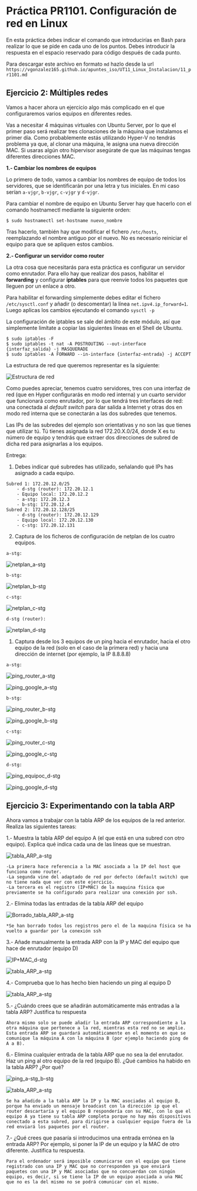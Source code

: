 # Práctica PR1101. Configuración de red en Linux

En esta práctica debes indicar el comando que introducirías en Bash para realizar lo que se pide en cada uno de los puntos. Debes introducir la respuesta en el espacio reservado para código después de cada punto.

Para descargar este archivo en formato `md` hazlo desde la url `https://vgonzalez165.github.io/apuntes_iso/UT11_Linux_Instalacion/11_pr1101.md`


## Ejercicio 2: Múltiples redes

Vamos a hacer ahora un ejercicio algo más complicado en el que configuraremos varios equipos en diferentes redes.

Vas a necesitar 4 máquinas virtuales con Ubuntu Server, por lo que el primer paso será realizar tres clonaciones de la máquina que instalamos el primer día. Como probablemente estás utilizando Hyper-V no tendrás problema ya que, al clonar una máquina, le asigna una nueva dirección MAC. Si usaras algún otro hipervisor asegúrate de que las máquinas tengas diferentes direcciones MAC.

**1.- Cambiar los nombres de equipos**

Lo primero de todo, vamos a cambiar los nombres de equipo de todos los servidores, que se identificarán por una letra y tus iniciales. En mi caso serían `a-vjgr`, `b-vjgr`, `c-vjgr` y `d-vjgr`.

Para cambiar el nombre de equipo en Ubuntu Server hay que hacerlo con el comando hostnamectl mediante la siguiente orden:

```
$ sudo hostnamectl set-hostname nuevo_nombre
```

Tras hacerlo, también hay que modificar el fichero `/etc/hosts`, reemplazando el nombre antiguo por el nuevo. No es necesario reiniciar el equipo para que se apliquen estos cambios.

**2.- Configurar un servidor como router**

La otra cosa que necesitarás para esta práctica es configurar un servidor como enrutador. Para ello hay que realizar dos pasos, habilitar el **forwarding** y configurar **iptables** para que reenvíe todos los paquetes que lleguen por un enlace a otro.

Para habilitar el forwarding simplemente debes editar el fichero `/etc/sysctl.conf` y añadir (o descomentar) la línea `net.ipv4.ip_forward=1`. Luego aplicas los cambios ejecutando el comando `sysctl -p`

La configuración de iptables se sale del ámbito de este módulo, así que simplemente limítate a copiar las siguientes líneas en el Shell de Ubuntu.

```
$ sudo iptables -F
$ sudo iptables -t nat -A POSTROUTING --out-interface {interfaz_salida} -j MASQUERADE
$ sudo iptables -A FORWARD --in-interface {interfaz-entrada} -j ACCEPT
```

La estructura de red que queremos representar es la siguiente:

![Estructura de red](imgs/pr1101.png)
 
Como puedes apreciar, tenemos cuatro servidores, tres con una interfaz de red (que en Hyper  configurarás en modo red interna) y un cuarto servidor que funcionará como enrutador, por lo que tendrá tres interfaces de red: una conectada al *default switch*  para dar salida a Internet y otras dos en modo red interna que se conectarán a las dos subredes que tenemos.

Las IPs de las subredes del ejemplo son orientativas y no son las que tienes que utilizar tú. Tú tienes asignada la red 172.20.X.0/24, donde X es tu número de equipo y tendrás que extraer dos direcciones de subred de dicha red para asignarlas a los equipos.

Entrega: 

1. Debes indicar qué subredes has utilizado, señalando qué IPs has asignado a cada equipo.

```
Subred 1: 172.20.12.0/25
    - d-stg (router): 172.20.12.1
    - Equipo local: 172.20.12.2
    - a-stg: 172.20.12.3
    - b-stg: 172.20.12.4
Subred 2: 172.20.12.128/25
    - d-stg (router): 172.20.12.129
    - Equipo local: 172.20.12.130
    - c-stg: 172.20.12.131
```

2. Captura de los ficheros de configuración de netplan de los cuatro equipos.

```
a-stg:
```
![netplan_a-stg](imgs/np_a.png)
```
b-stg:
```
![netplan_b-stg](imgs/np_b.png)
```
c-stg:
```
![netplan_c-stg](imgs/np_c.png)
```
d-stg (router):
```
![netplan_d-stg](imgs/np_d.png)


1. Captura desde los 3 equipos de un ping hacia el enrutador, hacia el otro equipo de la red (solo en el caso de la primera red) y hacia una dirección de internet (por ejemplo, la IP 8.8.8.8)

```
a-stg:
```
![ping_router_a-stg](imgs/ping_a-d.png)

![ping_google_a-stg](imgs/ping_a-8.png)
```
b-stg:
```
![ping_router_b-stg](imgs/ping_b-d.png)

![ping_google_b-stg](imgs/ping_b-8.png)
```
c-stg:
```
![ping_router_c-stg](imgs/ping_c-d.png)

![ping_google_c-stg](imgs/ping_c-8.png)
```
d-stg:
```
![ping_equipoc_d-stg](imgs/ping_d-c.png)

![ping_google_d-stg](imgs/ping_d-8.png)

## Ejercicio 3: Experimentando con la tabla ARP

Ahora vamos a trabajar con la tabla ARP de los equipos de la red anterior. Realiza las siguientes tareas:

1.- Muestra la tabla ARP del equipo A (el que está en una subred con otro equipo). Explica qué indica cada una de las líneas que se muestran.

![tabla_ARP_a-stg](imgs/arp_1.png)
```
-La primera hace referencia a la MAC asociada a la IP del host que funciona como router.
-La segunda vine del adaptado de red por defecto (default switch) que no tiene nada que ver con este ejercicio.
-La tercera es el registro (IP+MAC) de la maquina física que previamente se ha configurado para realizar una conexión por ssh.
```

2.- Elimina todas las entradas de la tabla ARP del equipo

![Borrado_tabla_ARP_a-stg](imgs/arp_2.png)
```
*Se han borrado todos los registros pero el de la maquina física se ha vuelto a guardar por la conexión ssh
```

3.- Añade manualmente la entrada ARP con la IP y MAC del equipo que hace de enrutador (equipo D)

![IP+MAC_d-stg](imgs/ipmac.png)

![tabla_ARP_a-stg](imgs/arp_3.png)

4.- Comprueba que lo has hecho bien haciendo un ping al equipo D

![tabla_ARP_a-stg](imgs/arp_4.png)

5.- ¿Cuándo crees que se añadirán automáticamente más entradas a la tabla ARP? Justifica tu respuesta

```
Ahora mismo solo se puede añadir la entrada ARP correspondiente a la otra máquina que pertenece a la red, mientras esta red no se amplie. Esta entrada ARP se guardará automáticamente en el momento en que se comunique la máquina A con la máquina B (por ejemplo haciendo ping de A a B).
```

6.- Elimina cualquier entrada de la tabla ARP que no sea la del enrutador. Haz un ping al otro equipo de la red (equipo B). ¿Qué cambios ha habido en la tabla ARP? ¿Por qué?

![ping_a-stg_b-stg](imgs/ping_a-b.png)

![tabla_ARP_a-stg](imgs/arp_6.png)
```
Se ha añadido a la tabla ARP la IP y la MAC asociadas al equipo B, porque ha enviado un mensaje broadcast con la dirección ip que el router descartaría y el equipo B respondería con su MAC, con lo que el equipo A ya tiene su tabla ARP completa porque no hay más dispositivos conectado a esta subred, para dirigirse a cualquier equipo fuera de la red enviará los paquetes por el router.
```

7.- ¿Qué crees que pasaría si introducimos una entrada errónea en la entrada ARP? Por ejemplo, si poner la IP de un equipo y la MAC de otro diferente. Justifica tu respuesta.

```
Para el ordenador será imposible comunicarse con el equipo que tiene registrado con una IP y MAC que no corresponden ya que enviará paquetes con una IP y MAC asociadas que no concuerdan con ningún equipo, es decir, si se tiene la IP de un equipo asociada a una MAC    que no es la del mismo no se podrá comunicar con el mismo. 
```



